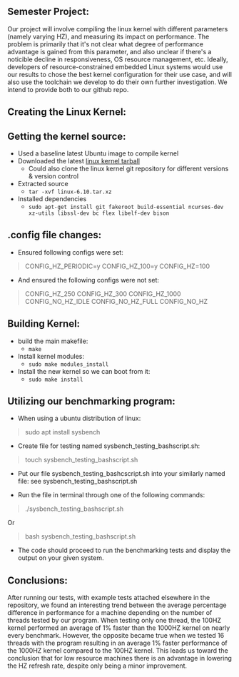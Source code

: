 ## Semester Project:
Our project will involve compiling the linux kernel with different parameters (namely varying HZ), and measuring its impact on performance.
The problem is primarily that it's not clear what degree of performance advantage is gained from this parameter, and also unclear if there's
a noticible decline in responsiveness, OS resource management, etc. Ideally, developers of resource-constrained embedded Linux systems would
use our results to chose the best kernel configuration for their use case, and will also use the toolchain we develop to do their own further
investigation. We intend to provide both to our github repo.

## Creating the Linux Kernel:
## Getting the kernel source:
- Used a baseline latest Ubuntu image to compile kernel
- Downloaded the latest [linux kernel tarball](https://cdn.kernel.org/pub/linux/kernel/v6.x/linux-6.10.tar.xz)
    - Could also clone the linux kernel git repository for different versions & version control
- Extracted source
    - `tar -xvf linux-6.10.tar.xz`
- Installed dependencies
    - `sudo apt-get install git fakeroot build-essential ncurses-dev xz-utils libssl-dev bc flex libelf-dev bison`

## .config file changes:
- Ensured following configs were set:
> CONFIG_HZ_PERIODIC=y
> CONFIG_HZ_100=y
> CONFIG_HZ=100
- And ensured the following configs were not set:
> CONFIG_HZ_250
> CONFIG_HZ_300
> CONFIG_HZ_1000
> CONFIG_NO_HZ_IDLE
> CONFIG_NO_HZ_FULL
> CONFIG_NO_HZ

## Building Kernel:
- build the main makefile:
    - `make`
- Install kernel modules:
    - `sudo make modules_install`
- Install the new kernel so we can boot from it:
    - `sudo make install`

  
 ## Utilizing our benchmarking program:
- When using a ubuntu distribution of linux: 
>sudo apt install sysbench
 
- Create file for testing named sysbench_testing_bashscript.sh: 
 >touch sysbench_testing_bashscript.sh
 
- Put our file sysbench_testing_bashcscript.sh into your similarly named file: see sysbench_testing_bashscript.sh
 	
- Run the file in terminal through one of the following commands:
>./sysbench_testing_bashscript.sh

Or
 
>bash sysbench_testing_bashscript.sh
 
- The code should proceed to run the benchmarking tests and display the output on your given system.

## Conclusions:
After running our tests, with example tests attached elsewhere in the repository, we found an interesting trend between the average percentage difference in performance for a machine depending on the number of threads tested by our program.
When testing only one thread, the 100HZ kernel performed an average of 1% faster than the 1000HZ kernel on nearly every benchmark. 
However, the opposite became true when we tested 16 threads with the program resulting in an average 1% faster performance of the 1000HZ kernel compared to the 100HZ kernel.
This leads us toward the conclusion that for low resource machines there is an advantage in lowering the HZ refresh rate, despite only being a minor improvement.
